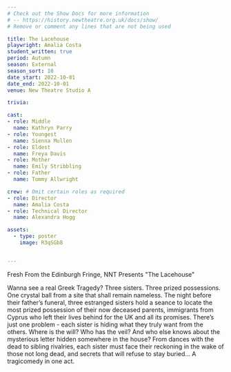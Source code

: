 ```yaml
---
# Check out the Show Docs for more information
# -- https://history.newtheatre.org.uk/docs/show/
# Remove or comment any lines that are not being used

title: The Lacehouse
playwright: Amalia Costa
student_written: true
period: Autumn
season: External
season_sort: 10
date_start: 2022-10-01
date_end: 2022-10-01
venue: New Theatre Studio A

trivia:

cast:
- role: Middle
  name: Kathryn Parry
- role: Youngest
  name: Sienna Mullen
- role: Eldest
  name: Freya Davis
- role: Mother
  name: Emily Stribbling
- role: Father
  name: Tommy Allwright

crew: # Omit certain roles as required
- role: Director
  name: Amalia Costa
- role: Technical Director 
  name: Alexandra Hogg

assets:
  - type: poster
    image: R3qSGb8


---
```


Fresh From the Edinburgh Fringe, NNT Presents "The Lacehouse"

Wanna see a real Greek Tragedy?
Three sisters. Three prized possessions. One crystal ball from a site that shall remain nameless. The night before their father’s funeral, three estranged sisters hold a seance to locate the most prized possession of their now deceased parents, immigrants from Cyprus who left their lives behind for the UK and all its promises. There’s just one problem - each sister is hiding what they truly want from the others. Where is the will? Who has the veil? And who else knows about the mysterious letter hidden somewhere in the house?
From dances with the dead to sibling rivalries, each sister must face their reckoning in the wake of those not long dead, and secrets that will refuse to stay buried…
A tragicomedy in one act.
